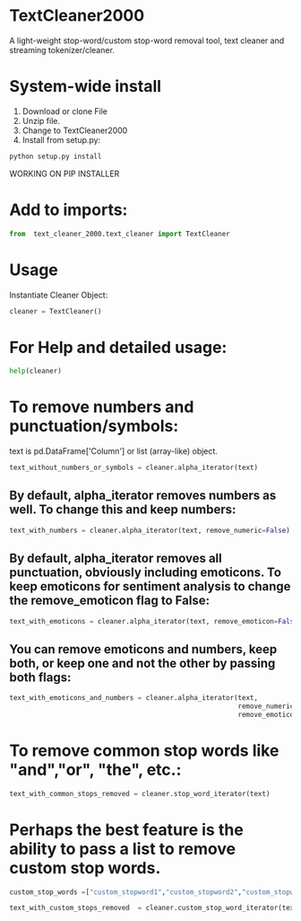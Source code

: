 # TextCleaner2000
A light-weight stop-word/custom stop-word removal tool, text cleaner and streaming tokenizer/cleaner.

# System-wide install
1) Download or clone File
2) Unzip file.
3) Change to TextCleaner2000
4) Install from setup.py:
```python
python setup.py install
```
WORKING ON PIP INSTALLER
  
# Add to imports:
```python
from  text_cleaner_2000.text_cleaner import TextCleaner
```
# Usage
Instantiate Cleaner Object:
```python
cleaner = TextCleaner()
```
# For Help and detailed usage:
```python
help(cleaner)
```
# To remove numbers and punctuation/symbols:
text is pd.DataFrame['Column'] or list (array-like) object.

```python
text_without_numbers_or_symbols = cleaner.alpha_iterator(text)
```
## By default, alpha_iterator removes numbers as well. To change this and keep numbers:
```python
text_with_numbers = cleaner.alpha_iterator(text, remove_numeric=False)
```
## By default, alpha_iterator removes all punctuation, obviously including emoticons. To keep emoticons for sentiment analysis to change the remove_emoticon flag to False:
```python
text_with_emoticons = cleaner.alpha_iterator(text, remove_emoticon=False)
```
## You can remove emoticons and numbers, keep both, or keep one and not the other by passing both flags:
```python
text_with_emoticons_and_numbers = cleaner.alpha_iterator(text, 
                                                         remove_numeric=False, 
                                                         remove_emoticon=False)
```
# To remove common stop words like "and","or", "the", etc.:
```python
text_with_common_stops_removed = cleaner.stop_word_iterator(text)
```
# Perhaps the best feature is the ability to pass a list to remove custom stop words.
```python
custom_stop_words =["custom_stopword1","custom_stopword2","custom_stopwordn"]

text_with_custom_stops_removed  = cleaner.custom_stop_word_iterator(text, custom_stop_words)
```
